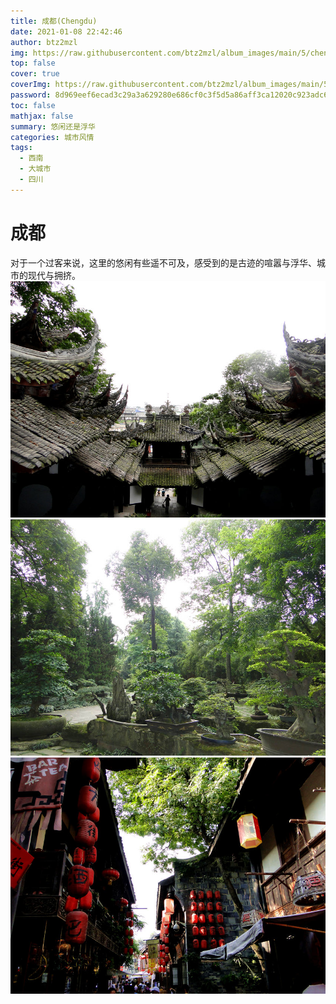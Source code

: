 ```yaml
---
title: 成都(Chengdu)
date: 2021-01-08 22:42:46
author: btz2mzl
img: https://raw.githubusercontent.com/btz2mzl/album_images/main/5/chengdu_1.jpg
top: false
cover: true
coverImg: https://raw.githubusercontent.com/btz2mzl/album_images/main/5/chengdu_1.jpg
password: 8d969eef6ecad3c29a3a629280e686cf0c3f5d5a86aff3ca12020c923adc6c92
toc: false
mathjax: false
summary: 悠闲还是浮华
categories: 城市风情
tags:
  - 西南
  - 大城市
  - 四川
---
```

# 成都
对于一个过客来说，这里的悠闲有些遥不可及，感受到的是古迹的喧嚣与浮华、城市的现代与拥挤。
![“深山”古刹（都江堰）](https://raw.githubusercontent.com/btz2mzl/album_images/main/5/chengdu_1.jpg)
!["映阶碧草自春色"（武侯祠）](https://raw.githubusercontent.com/btz2mzl/album_images/main/5/chengdu_2.jpg)
![锦里商业化的成功，不知是否还属于这条老街](https://raw.githubusercontent.com/btz2mzl/album_images/main/5/chengdu_3.jpg)
